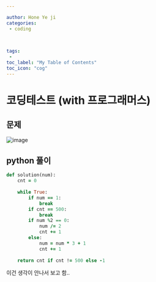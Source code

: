 ```yaml
---

author: Hone Ye ji
categories: 
 - coding
  
 

tags: 
 - 
toc_label: "My Table of Contents"
toc_icon: "cog"
---
```


# 코딩테스트 (with 프로그래머스)

## 문제

![image](https://user-images.githubusercontent.com/45659433/156700596-ec679431-3f3e-4ae0-ab0d-44811695761a.png)

##  python 풀이 


```ruby
def solution(num):
    cnt = 0
    
    while True:
        if num == 1:
            break
        if cnt == 500:
            break
        if num %2 == 0:
            num /= 2
            cnt += 1
        else:
            num = num * 3 + 1
            cnt += 1
            
    return cnt if cnt != 500 else -1
```

이건 생각이 안나서 보고 함..
<!--stackedit_data:
eyJoaXN0b3J5IjpbLTE3MDM3NjQ0ODldfQ==
-->